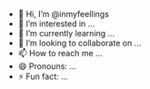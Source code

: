 - 👋 Hi, I’m @inmyfeellings
- 👀 I’m interested in ...
- 🌱 I’m currently learning ...
- 💞️ I’m looking to collaborate on ...
- 📫 How to reach me ...
- 😄 Pronouns: ...
- ⚡ Fun fact: ...

<!---
inmyfeellings/inmyfeellings is a ✨ special ✨ repository because its `README.md` (this file) appears on your GitHub profile.
You can click the Preview link to take a look at your changes.
--->
